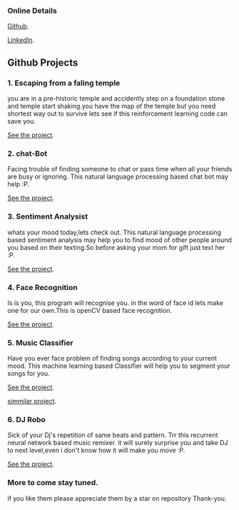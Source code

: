 ### Online Details
[Github](https://github.com/shubham2004/).

[LinkedIn](https://www.linkedin.com/in/shubham-gupta-48951813a/).
## **Github Projects**

### **1. Escaping from a faling temple**
you are in a pre-historic temple and accidently step on a foundation stone and temple start shaking.you have the map of the temple but you need shortest way out to survive lets see if this reinforcement learning code can save you.

[See the project](https://github.com/shubham2004/escaping-from-a-falling-temple).

### **2. chat-Bot**
Facing trouble of finding someone to chat or pass time when all your friends are busy or ignoring. This natural language processing based chat bot may help :P.

[See the project](https://github.com/shubham2004/chat-bot).

### **3. Sentiment Analysist**
whats your mood today,lets check out. This natural language processing based sentiment analysis may help you to find mood of other people around you based on their texting.So before asking your mom for gift just text her :P.

[See the project](https://github.com/shubham2004/sentiment-analysis).

### **4. Face Recognition**
Is is you, this program will recognise you. in the word of face id lets make one for our own.This is openCV based face recognition.

[See the project](https://github.com/shubham2004/face-recognition).

### **5. Music Classifier**
Have you ever face problem of finding songs according to your current mood. This machine learning based Classifier will help you to segment your songs for you.

[See the project](https://github.com/shubham2004/multiple-music-classifier-using-basic-support-vector-machine).

[simmilar project](https://github.com/shubham2004/basic_music_classifier_using_logistic_regression).

### **6. DJ Robo**
Sick of your Dj's repetition of same beats and pattern. Trr this recurrent neural network based music remixer. it will surely surprise you and take DJ to next level,even i don't know how it will make you move :P.

[See the project](https://github.com/shubham2004/recurrent-neural-network-for-music).


### More to come stay tuned.

if you like them please appreciate them by a star on repository Thank-you.

